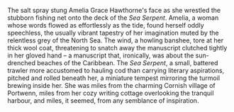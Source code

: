The salt spray stung Amelia Grace Hawthorne's face as she wrestled the stubborn fishing net onto the deck of the *Sea Serpent*.  Amelia, a woman whose words flowed as effortlessly as the tide, found herself oddly speechless, the usually vibrant tapestry of her imagination muted by the relentless grey of the North Sea.  The wind, a howling banshee, tore at her thick wool coat, threatening to snatch away the manuscript clutched tightly in her gloved hand – a manuscript that, ironically, was about the sun-drenched beaches of the Caribbean.  The *Sea Serpent*, a small, battered trawler more accustomed to hauling cod than carrying literary aspirations, pitched and rolled beneath her, a miniature tempest mirroring the turmoil brewing inside her.  She was miles from the charming Cornish village of Portwenn, miles from her cozy writing cottage overlooking the tranquil harbour, and miles, it seemed, from any semblance of inspiration.
